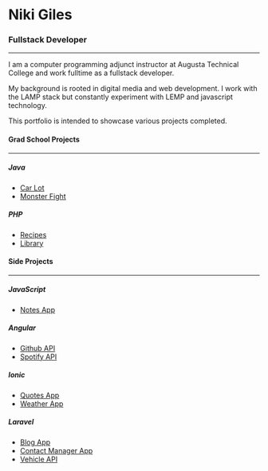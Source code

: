 # Niki Giles
### Fullstack Developer
---
I am a computer programming adjunct instructor at Augusta Technical College and work fulltime as a fullstack developer.

My background is rooted in digital media and web development. I work with the LAMP stack but constantly experiment with LEMP and javascript technology. 

This portfolio is intended to showcase various projects completed. 


#### Grad School Projects
---
##### Java
- [Car Lot](https://niki24.github.io/grad/carLot)
- [Monster Fight](https://niki24.github.io/grad/monsterFight)

##### PHP
- [Recipes](https://raw.githubusercontent.com/Niki24/niki24.github.io/master/grad/recipesApp/model/Recipe.php/)
- [Library](https://raw.githubusercontent.com/Niki24/niki24.github.io/master/grad/libraryApp/model/LibraryDB.php)


#### Side Projects
---
##### JavaScript
* [Notes App](https://niki24.github.io/sideProjects/vueNotesApp)  

##### Angular
* [Github API](https://raw.githubusercontent.com/Niki24/niki24.github.io/master/sideProjects/angularGithubProfiles/services/github.service.ts)
* [Spotify API](https://raw.githubusercontent.com/Niki24/niki24.github.io/master/sideProjects/angularSpotify/services/spotify.service.ts) 

##### Ionic
- [Quotes App](https://raw.githubusercontent.com/Niki24/niki24.github.io/master/sideProjects/ionicQuotesApp/services/quote.service.ts)
- [Weather App](https://raw.githubusercontent.com/Niki24/niki24.github.io/master/sideProjects/ionicWeatherApp/pages/weather/weather.ts)  

##### Laravel
- [Blog App](https://raw.githubusercontent.com/Niki24/niki24.github.io/master/sideProjects/laravelBlog/resources/views/blog/show.blade.php)
- [Contact Manager App](https://raw.githubusercontent.com/Niki24/niki24.github.io/master/sideProjects/laravelContactManager/app/Http/Controllers/ContactsController.php)
- [Vehicle API](https://niki24.github.io/sideProjects/laravelVehicleApi)